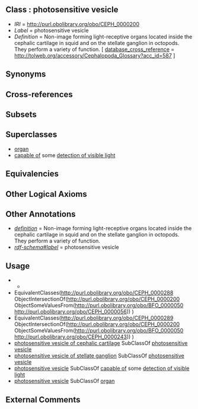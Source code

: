 
## Class : photosensitive vesicle

 * *IRI* = http://purl.obolibrary.org/obo/CEPH_0000200
 * *Label* = photosensitive vesicle
 * *Definition* = Non-image forming light-receptive organs located inside the cephalic cartilage in squid and on the stellate ganglion in octopods. They perform a variety of function. [ [database_cross_reference](../../ef/oboInOwl#hasDbXref.md) = http://tolweb.org/accessory/Cephalopoda_Glossary?acc_id=587 ]

## Synonyms


## Cross-references


## Subsets


## Superclasses

 * [organ](../../UBERON/62/UBERON_0000062.md)
 * [capable of](../../RO/15/RO_0002215.md) some [detection of visible light](../../GO/84/GO_0009584.md)

## Equivalencies


## Other Logical Axioms


## Other Annotations

 * *[definition](../../IAO/15/IAO_0000115.md)* = Non-image forming light-receptive organs located inside the cephalic cartilage in squid and on the stellate ganglion in octopods. They perform a variety of function.
 * *[rdf-schema#label](../../el/rdf-schema#label.md)* = photosensitive vesicle

## Usage

 * -
 * EquivalentClasses(<http://purl.obolibrary.org/obo/CEPH_0000288> ObjectIntersectionOf(<http://purl.obolibrary.org/obo/CEPH_0000200> ObjectSomeValuesFrom(<http://purl.obolibrary.org/obo/BFO_0000050> <http://purl.obolibrary.org/obo/CEPH_0000056>)) )
 * EquivalentClasses(<http://purl.obolibrary.org/obo/CEPH_0000289> ObjectIntersectionOf(<http://purl.obolibrary.org/obo/CEPH_0000200> ObjectSomeValuesFrom(<http://purl.obolibrary.org/obo/BFO_0000050> <http://purl.obolibrary.org/obo/CEPH_0000243>)) )
 * [photosensitive vesicle of cephalic cartilage](../../CEPH/88/CEPH_0000288.md) SubClassOf [photosensitive vesicle](../../CEPH/00/CEPH_0000200.md)
 * [photosensitive vesicle of stellate ganglion](../../CEPH/89/CEPH_0000289.md) SubClassOf [photosensitive vesicle](../../CEPH/00/CEPH_0000200.md)
 * [photosensitive vesicle](../../CEPH/00/CEPH_0000200.md) SubClassOf [capable of](../../RO/15/RO_0002215.md) some [detection of visible light](../../GO/84/GO_0009584.md)
 * [photosensitive vesicle](../../CEPH/00/CEPH_0000200.md) SubClassOf [organ](../../UBERON/62/UBERON_0000062.md)

## External Comments


